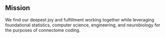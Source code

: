 ## Mission
 
 We find our deepest joy and fulfillment working together while leveraging foundational statistics, computer science, engineering, and neurobiology for the purposes of connectome coding.
